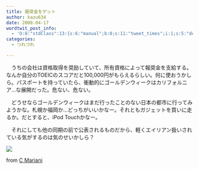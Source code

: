 ```yaml
---
title: 報奨金をゲット
author: kazu634
date: 2008-04-17
wordtwit_post_info:
  - 'O:8:"stdClass":13:{s:6:"manual";b:0;s:11:"tweet_times";i:1;s:5:"delay";i:0;s:7:"enabled";i:1;s:10:"separation";s:2:"60";s:7:"version";s:3:"3.7";s:14:"tweet_template";b:0;s:6:"status";i:2;s:6:"result";a:0:{}s:13:"tweet_counter";i:2;s:13:"tweet_log_ids";a:1:{i:0;i:3893;}s:9:"hash_tags";a:0:{}s:8:"accounts";a:1:{i:0;s:7:"kazu634";}}'
categories:
  - つれづれ

---
```

<div class="section">
<p>
    　うちの会社は資格取得を奨励していて、所有資格によって報奨金を支給する。なんか自分のTOEICのスコアだと100,000円がもらえるらしい。何に使おうかしら。パスポートを持っていたら、衝動的にゴールデンウィークはカリフォルニア…な展開だった。危ない、危ない。
</p>
  
<p>
    　どうせならゴールデンウィークはまだ行ったことのない日本の都市に行ってみようかな。札幌か福岡か…どっちがいいかなー。それともガジェットを買いに走るか。だとすると、iPod Touchかなー。
</p>
  
<p>
    　それにしても他の同期の前で公表されるものだから、軽くエイリアン扱いされている気がするのは気のせいかしら？
</p>
  
<p>
<center>
</center>
</p>
  
<p>
<a href="http://flickr.com/photos/cmariani/446939005/" onclick="__gaTracker('send', 'event', 'outbound-article', 'http://flickr.com/photos/cmariani/446939005/', '');" title="Have a happy and sweet Easter !"><img src="http://farm1.static.flickr.com/200/446939005_26e91a0d0e_m.jpg" /></a>
</p>
  
<p>
    from <a href="http://flickr.com/people/cmariani/" onclick="__gaTracker('send', 'event', 'outbound-article', 'http://flickr.com/people/cmariani/', 'C Mariani');">C Mariani</a>
</p></p>
</div>
